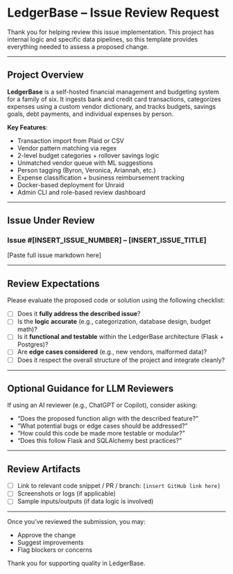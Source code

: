 # LedgerBase – Issue Review Request

Thank you for helping review this issue implementation. This project has internal logic and specific data pipelines, so this template provides everything needed to assess a proposed change.

---

## Project Overview

**LedgerBase** is a self-hosted financial management and budgeting system for a family of six. It ingests bank and credit card transactions, categorizes expenses using a custom vendor dictionary, and tracks budgets, savings goals, debt payments, and individual expenses by person.

**Key Features**:

- Transaction import from Plaid or CSV
- Vendor pattern matching via regex
- 2-level budget categories + rollover savings logic
- Unmatched vendor queue with ML suggestions
- Person tagging (Byron, Veronica, Ariannah, etc.)
- Expense classification + business reimbursement tracking
- Docker-based deployment for Unraid
- Admin CLI and role-based review dashboard

---

## Issue Under Review

### Issue #[INSERT_ISSUE_NUMBER] – [INSERT_ISSUE_TITLE]

[Paste full issue markdown here]

---

## Review Expectations

Please evaluate the proposed code or solution using the following checklist:

- [ ] Does it **fully address the described issue**?
- [ ] Is the **logic accurate** (e.g., categorization, database design, budget math)?
- [ ] Is it **functional and testable** within the LedgerBase architecture (Flask + Postgres)?
- [ ] Are **edge cases considered** (e.g., new vendors, malformed data)?
- [ ] Does it respect the overall structure of the project and integrate cleanly?

---

## Optional Guidance for LLM Reviewers

If using an AI reviewer (e.g., ChatGPT or Copilot), consider asking:

- “Does the proposed function align with the described feature?”
- “What potential bugs or edge cases should be addressed?”
- “How could this code be made more testable or modular?”
- “Does this follow Flask and SQLAlchemy best practices?”

---

## Review Artifacts

- [ ] Link to relevant code snippet / PR / branch: `[insert GitHub link here]`
- [ ] Screenshots or logs (if applicable)
- [ ] Sample inputs/outputs (if data logic is involved)

---

Once you’ve reviewed the submission, you may:

- Approve the change
- Suggest improvements
- Flag blockers or concerns

Thank you for supporting quality in LedgerBase.
